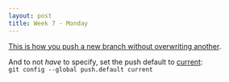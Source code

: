 ```yaml
---
layout: post
title: Week 7 - Monday
---
```

[This is how you push a new branch without overwriting another](http://stackoverflow.com/a/1519032/4151489).

And to not *have* to specify, set the push default to [current](http://stackoverflow.com/a/27185855/4151489):  
`git config --global push.default current`
